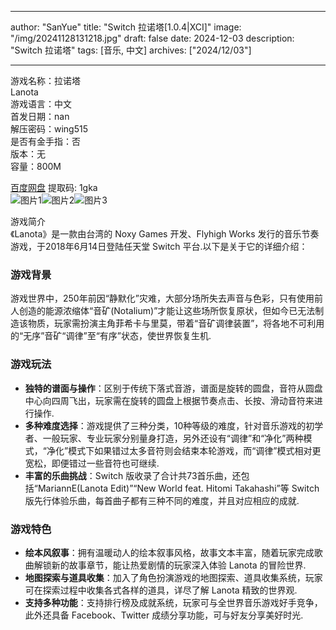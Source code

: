
---
author: "SanYue"
title: "Switch 拉诺塔[1.0.4|XCI]"
image: "/img/20241128131218.jpg"
draft: false
date: 2024-12-03
description: "Switch 拉诺塔"
tags: [音乐, 中文]
archives: ["2024/12/03"]

---

游戏名称：拉诺塔   
Lanota    
游戏语言：中文  
首发日期：nan  
解压密码：wing515  
是否有金手指：否  
版本：无   
容量：800M

[百度网盘](https://pan.baidu.com/s/19_VWEXg-bgv0xz8tpxD9Aw) 提取码: 1gka  
![图片1](/img/5NEuH.jpg)![图片2](/img/7Bicm.jpg)![图片3](/img/7r1hG.jpg)  

游戏简介  
《Lanota》是一款由台湾的 Noxy Games 开发、Flyhigh Works 发行的音乐节奏游戏，于2018年6月14日登陆任天堂 Switch 平台.以下是关于它的详细介绍：

### 游戏背景
游戏世界中，250年前因“静默化”灾难，大部分场所失去声音与色彩，只有使用前人创造的能源浓缩体“音矿(Notalium)”才能让这些场所恢复原状，但如今已无法制造该物质，玩家需扮演主角菲希卡与里莫，带着“音矿调律装置”，将各地不可利用的“无序”音矿“调律”至“有序”状态，使世界恢复生机.

### 游戏玩法
- **独特的谱面与操作**：区别于传统下落式音游，谱面是旋转的圆盘，音符从圆盘中心向四周飞出，玩家需在旋转的圆盘上根据节奏点击、长按、滑动音符来进行操作.
- **多种难度选择**：游戏提供了三种分类，10种等级的难度，针对音乐游戏的初学者、一般玩家、专业玩家分别量身打造，另外还设有“调律”和“净化”两种模式，“净化”模式下如果错过太多音符则会结束本轮游戏，而“调律”模式相对更宽松，即便错过一些音符也可继续.
- **丰富的乐曲挑战**：Switch 版收录了合计共73首乐曲，还包括“MariannE(Lanota Edit)”“New World feat. Hitomi Takahashi”等 Switch 版先行体验乐曲，每首曲子都有三种不同的难度，并且对应相应的成就.

### 游戏特色
- **绘本风叙事**：拥有温暖动人的绘本叙事风格，故事文本丰富，随着玩家完成歌曲解锁新的故事章节，能让热爱剧情的玩家深入体验 Lanota 的冒险世界.
- **地图探索与道具收集**：加入了角色扮演游戏的地图探索、道具收集系统，玩家可在探索过程中收集各式各样的道具，详尽了解 Lanota 精致的世界观.
- **支持多种功能**：支持排行榜及成就系统，玩家可与全世界音乐游戏好手竞争，此外还具备 Facebook、Twitter 成绩分享功能，可与好友分享美好时光. 

